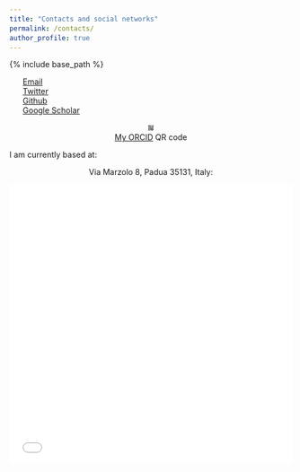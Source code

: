 ```yaml
---
title: "Contacts and social networks"
permalink: /contacts/
author_profile: true
---
```


{% include base_path %}

<ul style="list-style-type:none;">
    <li><i class="fas fa-envelope" aria-hidden="true"></i> <a href="mailto:leonardo.paccianimori@phd.unipd.it">Email</a></li>
    <li><i class="fab fa-twitter-square" aria-hidden="true"></i> <a href="https://twitter.com/LeoPaccianiMori" target="_blank"><!--_-->Twitter</a></li>
  <!--<li><i class="fab fa-linkedin" aria-hidden="true"></i> <a href="https://www.linkedin.com/in/leonardo-pacciani-mori" target="_blank"><!--_--><!-- LinkedIn</a></li>-->
    <li><i class="fab fa-github" aria-hidden="true"></i> <a href="https://github.com/LeonardoPaccianiMori" target="_blank"><!--_-->Github</a></li>
    <li><i class="fas fa-graduation-cap"></i> <a href="https://scholar.google.it/citations?user=jRBIQbEAAAAJ" target="_blank"><!--_-->Google Scholar</a></li>
    <!--<li><i class="fab fa-researchgate" aria-hidden="true"></i> <a href="https://www.researchgate.net/profile/Leonardo_Pacciani-Mori" target="_blank"><!--_--><!--ResearchGate</a></li>-->
    <!--<li><i class="ai ai-mendeley ai-fw"></i><a href="https://www.mendeley.com/profiles/leonardo-pacciani-mori" target="_blank"><!--_--><!--Mendeley</a></li>-->
</ul>  


<p style="text-align: center;">
<a href="https://orcid.org/0000-0001-9765-0728" target="_blank"><!--_--><img src="/images/ORCID.png" title="My ORCID ID" height="10" with="10"></a><br>
<a href="https://orcid.org/0000-0001-9765-0728" target="_blank"><!--_-->My ORCID</a> <i class="ai ai-orcid-square ai-fw"></i> QR code</p>


I am currently based at:
<p align="center"><i class="fa fa-fw fa-map-marker" aria-hidden="true"></i> Via Marzolo 8, Padua 35131, Italy:</p>
<iframe src="/files/contact_map.html" height="500" width="100%" style="border:none;"></iframe>
